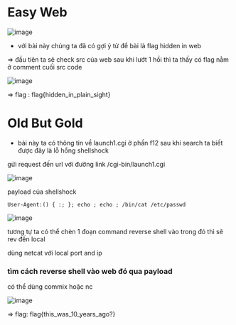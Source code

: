 # Easy Web 

![image](https://github.com/j10nelop/m3d1r/assets/152776722/9661bc22-0bbf-45ca-82dd-138f6b0f9a45)

- với bài này chúng ta đã có gợi ý từ đề bài là flag hidden in web

=> đầu tiên ta sẽ check src của web sau khi lướt 1 hồi thì ta thấy có flag nằm ở comment cuối src code

![image](https://github.com/j10nelop/m3d1r/assets/152776722/e45c32e8-725d-4ecc-b325-e997ecb5e5f3)

=> flag : flag{hidden_in_plain_sight}

# Old But Gold 

- bài này ta có thông tin về launch1.cgi ở phần f12 sau khi search ta biết được đây là lỗ hổng shellshock

gửi request đến url với đường link /cgi-bin/launch1.cgi

![image](https://github.com/j10nelop/m3d1r/assets/152776722/0a783507-43ab-492a-965d-d738fddd1eef)

payload của shellshock

```
User-Agent:() { :; }; echo ; echo ; /bin/cat /etc/passwd
```

![image](https://github.com/j10nelop/m3d1r/assets/152776722/d3f89108-32d0-4e01-86d2-8f8509066a39)


tương tự ta có thể chèn 1 đoạn command reverse shell vào trong đó thì sẽ rev đến local 

dùng netcat với local port and ip 

### tìm cách reverse shell vào web đó qua payload

có thể dùng commix hoặc nc 

![image](https://github.com/j10nelop/m3d1r/assets/152776722/afe0d27b-a844-4573-850e-8df4f0d9f7f8)


=> flag: flag{this_was_10_years_ago?} 
